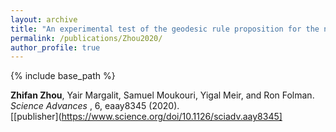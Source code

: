 ```yaml
---
layout: archive
title: "An experimental test of the geodesic rule proposition for the non-cyclic geometric phase"
permalink: /publications/Zhou2020/
author_profile: true
---
```


{% include base_path %}

**Zhifan Zhou**, Yair Margalit, Samuel Moukouri, Yigal Meir, and Ron Folman.                                          
<i> Science Advances </i>, 6, eaay8345 (2020).     
[[publisher](https://www.science.org/doi/10.1126/sciadv.aay8345]
